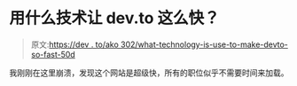 # 用什么技术让 dev.to 这么快？

> 原文:[https://dev . to/ako 302/what-technology-is-use-to-make-devto-so-fast-50d](https://dev.to/ako302/what-technology-is-used-to-make-devto-so-fast--50d)

我刚刚在这里崩溃，发现这个网站是超级快，所有的职位似乎不需要时间来加载。